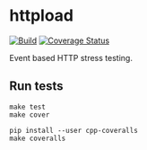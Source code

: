 # httpload

[![Build](https://github.com/dobisel/httpload/actions/workflows/build.yml/badge.svg)](https://github.com/dobisel/httpload/actions/workflows/build.yml)
[![Coverage Status](https://coveralls.io/repos/github/dobisel/httpload/badge.svg?branch=master)](https://coveralls.io/github/dobisel/httpload?branch=master)

Event based HTTP stress testing. 


## Run tests

```shell
make test
make cover

pip install --user cpp-coveralls
make coveralls
```
